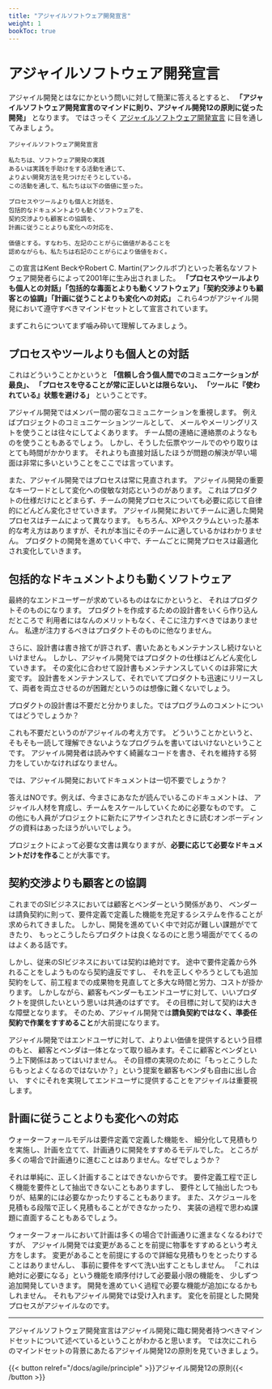 ```yaml
---
title: "アジャイルソフトウェア開発宣言"
weight: 1
bookToc: true
---
```


# アジャイルソフトウェア開発宣言

アジャイル開発とはなにかという問いに対して簡潔に答えるとすると、
**「アジャイルソフトウェア開発宣言のマインドに則り、アジャイル開発12の原則に従った開発」**
となります。
ではさっそく [アジャイルソフトウェア開発宣言](https://agilemanifesto.org/iso/ja/manifesto.html) に目を通してみましょう。

```
アジャイルソフトウェア開発宣言

私たちは、ソフトウェア開発の実践
あるいは実践を手助けをする活動を通じて、
よりよい開発方法を見つけだそうとしている。
この活動を通して、私たちは以下の価値に至った。

プロセスやツールよりも個人と対話を、
包括的なドキュメントよりも動くソフトウェアを、
契約交渉よりも顧客との協調を、
計画に従うことよりも変化への対応を、

価値とする。すなわち、左記のことがらに価値があることを
認めながらも、私たちは右記のことがらにより価値をおく。
```

この宣言はKent BeckやRobert C. Martin(アンクルボブ)といった著名なソフトウェア開発者らによって2001年に生み出されました。
**「プロセスやツールよりも個人との対話」「包括的な毒面とよりも動くソフトウェア」「契約交渉よりも顧客との協調」「計画に従うことよりも変化への対応」**
これら4つがアジャイル開発において遵守すべきマインドセットとして宣言されています。

まずこれらについてまず噛み砕いて理解してみましょう。

## プロセスやツールよりも個人との対話

これはどういうことかというと **「信頼し合う個人間でのコミュニケーションが最良」、
「プロセスを守ることが常に正しいとは限らない」、 
「ツールに『使われている』状態を避ける」** ということです。

アジャイル開発ではメンバー間の密なコミュニケーションを重視します。
例えばプロジェクトのコミュニケーションツールとして、
メールやメーリングリストを使うことは往々にしてよくあります。
チーム間の連絡に連絡票のようなものを使うこともあるでしょう。
しかし、そうした伝票やツールでのやり取りはとても時間がかかります。
それよりも直接対話したほうが問題の解決が早い場面は非常に多いということをここでは言っています。

また、アジャイル開発ではプロセスは常に見直されます。
アジャイル開発の重要なキーワードとして変化への俊敏な対応というのがあります。
これはプロダクトの仕様だけにとどまらず、チームの開発プロセスについても必要に応じて自律的にどんどん変化させていきます。
アジャイル開発においてチームに適した開発プロセスはチームによって異なります。
もちろん、XPやスクラムといった基本的な考え方はありますが、それが本当にそのチームに適しているかはわかりません。
プロダクトの開発を進めていく中で、チームごとに開発プロセスは最適化され変化していきます。

## 包括的なドキュメントよりも動くソフトウェア

最終的なエンドユーザーが求めているものはなにかというと、
それはプロダクトそのものになります。
プロダクトを作成するための設計書をいくら作り込んだところで
利用者にはなんのメリットもなく、そこに注力すべきではありません。
私達が注力するべきはプロダクトそのものに他なりません。

さらに、設計書は書き捨てが許されず、書いたあともメンテナンスし続けないといけません。
しかし、アジャイル開発ではプロダクトの仕様はどんどん変化していきます。
その変化に合わせて設計書もメンテナンスしていくのは非常に大変です。
設計書をメンテナンスして、それでいてプロダクトも迅速にリリースして、両者を両立させるのが困難だというのは想像に難くないでしょう。

プロダクトの設計書は不要だと分かりました。ではプログラムのコメントについてはどうでしょうか？

これも不要だというのがアジャイルの考え方です。
どういうことかというと、そもそも一読して理解できないようなプログラムを書いてはいけないということです。
アジャイル開発者は読みやすく綺麗なコードを書き、それを維持する努力をしていかなければなりません。

では、アジャイル開発においてドキュメントは一切不要でしょうか？

答えはNOです。例えば、今まさにあなたが読んでいるこのドキュメントは、
アジャイル人材を育成し、チームをスケールしていくために必要なものです。
この他にも人員がプロジェクトに新たにアサインされたときに読むオンボーディングの資料はあったほうがいいでしょう。

プロジェクトによって必要な文書は異なりますが、**必要に応じて必要なドキュメントだけを作る**ことが大事です。

## 契約交渉よりも顧客との協調

これまでのSIビジネスにおいては顧客とベンダーという関係があり、
ベンダーは請負契約に則って、要件定義で定義した機能を充足するシステムを作ることが求められてきました。
しかし、開発を進めていく中で対応が難しい課題がでてきたり、
もっとこうしたらプロダクトは良くなるのにと思う場面がでてくるのはよくある話です。

しかし、従来のSIビジネスにおいては契約は絶対です。
途中で要件定義から外れることをしようものなら契約違反ですし、
それを正しくやろうとしても追加契約をして、前工程までの成果物を見直してと多大な時間と労力、コストが掛かります。
しかしながら、顧客もベンダーもエンドユーザに対して、いいプロダクトを提供したいという思いは共通のはずです。
その目標に対して契約は大きな障壁となります。
そのため、アジャイル開発では**請負契約ではなく、準委任契約で作業をすすめること**が大前提になります。

アジャイル開発ではエンドユーザに対して、よりよい価値を提供するという目標のもと、
顧客とベンダは一体となって取り組みます。そこに顧客とベンダという上下関係はあってはいけません。
その目標の実現のために「もっとこうしたらもっとよくなるのではないか？」という提案を顧客もベンダも自由に出し合い、
すぐにそれを実現してエンドユーザに提供することをアジャイルは重要視します。

## 計画に従うことよりも変化への対応

ウォーターフォールモデルは要件定義で定義した機能を、
細分化して見積もりを実施し、計画を立てて、計画通りに開発をすすめるモデルでした。
ところが多くの場合で計画通りに進むことはありません。なぜでしょうか？

それは単純に、正しく計画することはできないからです。
要件定義工程で正しく機能を要件として抽出できないこともありますし、
要件として抽出したつもりが、結果的には必要なかったりすることもあります。
また、スケジュールを見積もる段階で正しく見積もることができなかったり、
実装の過程で思わぬ課題に直面することもあるでしょう。

ウォーターフォールにおいて計画は多くの場合で計画通りに進まなくなるわけですが、
アジャイル開発では変更があることを前提に物事をすすめるという考え方をします。
変更があることを前提にするので詳細な見積もりをとったりすることはありませんし、
事前に要件をすべて洗い出すこともしません。
「これは絶対に必要になる」という機能を順序付けして必要最小限の機能を、
少しずつ追加開発していきます。
開発を進めていく過程で必要な機能が追加になるかもしれません。
それもアジャイル開発では受け入れます。
変化を前提とした開発プロセスがアジャイルなのです。

---

アジャイルソフトウェア開発宣言はアジャイル開発に臨む開発者持つべきマインドセットについて述べているということがわかると思います。
では次にこれらのマインドセットの背景にあたるアジャイル開発12の原則を見ていきましょう。

{{< button relref="/docs/agile/principle" >}}アジャイル開発12の原則{{< /button >}}